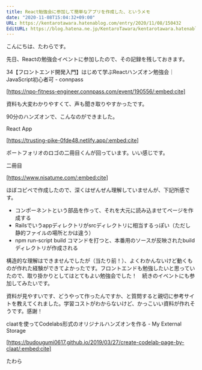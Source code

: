 ```yaml
---
title: React勉強会に参加して簡単なアプリを作成した、というメモ
date: "2020-11-08T15:04:32+09:00"
URL: https://kentarotawara.hatenablog.com/entry/2020/11/08/150432
EditURL: https://blog.hatena.ne.jp/KentaroTawara/kentarotawara.hatenablog.com/atom/entry/26006613650342294
---
```


こんにちは、たわらです。



先日、Reactの勉強会イベントに参加したので、その記録を残しておきます。



34【フロントエンド開発入門】はじめて学ぶReactハンズオン勉強会｜JavaScript初心者可 - connpass


[https://npo-fitness-engineer.connpass.com/event/190556/:embed:cite]




資料も大変わかりやすくて、声も聞き取りやすかったです。

90分のハンズオンで、こんなのができました。

React App


[https://trusting-pike-0fde48.netlify.app/:embed:cite]




ポートフォリオのロゴの二冊目くんが回っています。いい感じです。



二冊目


[https://www.nisatume.com/:embed:cite]




ほぼコピペで作成したので、深くはぜんぜん理解していませんが、下記所感です。



- コンポーネントという部品を作って、それを大元に読み込ませてページを作成する
- Railsでいうappディレクトリがsrcディレクトリに相当するっぽい（ただし静的ファイルの場所とかは違う）
- npm run-script build コマンドを打つと、本番用のソースが反映されたbuildディレクトリが作成される



構造的な理解はできませんでしたが（当たり前！）、よくわかんないけど動くものが作れた経験ができてよかったです。フロントエンドも勉強したいと思っていたので、取り掛かりとしてはとてもよい勉強会でした！　続きのイベントにも参加してみたいです。



資料が見やすいです、どうやって作ったんですか、と質問すると親切に参考サイトを教えてくれました。学習コストがわからないけど、かっこいい資料が作れそうです。感謝！





claatを使ってCodelabs形式のオリジナルハンズオンを作る - My External Storage


[https://budougumi0617.github.io/2019/03/27/create-codelab-page-by-claat/:embed:cite]




たわら
